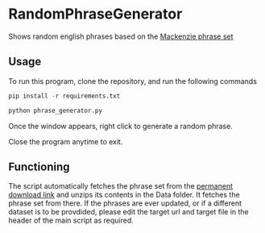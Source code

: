 # RandomPhraseGenerator

Shows random english phrases based on the [Mackenzie phrase set](https://www.yorku.ca/mack/chi03b.html)

## Usage

To run this program, clone the repository, and run the following commands

```py
pip install -r requirements.txt
```

```py
python phrase_generator.py
```

Once the window appears, right click to generate a random phrase.

Close the program anytime to exit.

## Functioning

The script automatically fetches the phrase set from the [permanent download link](http://www.yorku.ca/mack/PhraseSets.zip) and unzips its contents in the Data folder. It fetches the phrase set from there. If the phrases are ever updated, or if a different dataset is to be provdided, please edit the target url and target file in the header of the main script as required.
